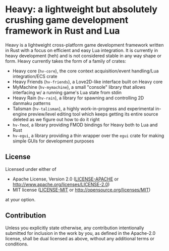 # Heavy: a lightweight but absolutely crushing game development framework in Rust and Lua

Heavy is a lightweight cross-platform game development framework written in Rust with a focus on
efficient and easy Lua integration. It is currently in heavy development (heh) and is not considered
stable in any way shape or form. Heavy currently takes the form of a family of crates:

- Heavy core (`hv-core`), the core context acquisition/event handling/Lua integration/ECS crate
- Heavy Friends (`hv-friends`), a Love2D-like interface built on Heavy core
- MyMachine (`hv-mymachine`), a small "console" library that allows interfacing w/ a running game's
  Lua state from stdin
- Heavy Rain (`hv-rain`), a library for spawning and controlling 2D danmaku patterns
- Talisman (`hv-talisman`), a highly work-in-progress and experimental in-engine preview/level
  editing tool which keeps getting its entire source deleted as we figure out how to do it right
- `hv-fmod`, a library providing FMOD bindings for Heavy both to Lua and Rust
- `hv-egui`, a library providing a thin wrapper over the `egui` crate for making simple GUIs for
  development purposes

## License

Licensed under either of

 * Apache License, Version 2.0
   ([LICENSE-APACHE](LICENSE-APACHE) or http://www.apache.org/licenses/LICENSE-2.0)
 * MIT license
   ([LICENSE-MIT](LICENSE-MIT) or http://opensource.org/licenses/MIT)

at your option.

## Contribution

Unless you explicitly state otherwise, any contribution intentionally submitted
for inclusion in the work by you, as defined in the Apache-2.0 license, shall be
dual licensed as above, without any additional terms or conditions.